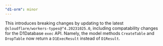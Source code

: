 ```yaml
---
"d1-orm": minor
---
```


This introduces breaking changes by updating to the latest `@cloudflare/workers-types@^4.20231025.0`, including compatability changes for the D1Database `exec` API. Namely, the model methods `CreateTable` and `DropTable` now return a `D1ExecResult` instead of `D1Result`.
